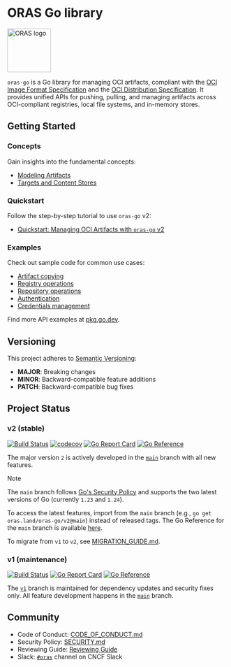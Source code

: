 # ORAS Go library

<p align="left">
<a href="https://oras.land/"><img src="https://oras.land/img/oras.svg" alt="ORAS logo" width="100px"></a>
</p>

`oras-go` is a Go library for managing OCI artifacts, compliant with the [OCI Image Format Specification](https://github.com/opencontainers/image-spec) and the [OCI Distribution Specification](https://github.com/opencontainers/distribution-spec). It provides unified APIs for pushing, pulling, and managing artifacts across OCI-compliant registries, local file systems, and in-memory stores.

## Getting Started

### Concepts

Gain insights into the fundamental concepts:

- [Modeling Artifacts](docs/Modeling-Artifacts.md)
- [Targets and Content Stores](docs/Targets.md)

### Quickstart

Follow the step-by-step tutorial to use `oras-go` v2:

- [Quickstart: Managing OCI Artifacts with `oras-go` v2](docs/tutorial/quickstart.md)

### Examples

Check out sample code for common use cases:

- [Artifact copying](https://pkg.go.dev/oras.land/oras-go/v2#pkg-examples)
- [Registry operations](https://pkg.go.dev/oras.land/oras-go/v2/registry#pkg-examples)
- [Repository operations](https://pkg.go.dev/oras.land/oras-go/v2/registry/remote#pkg-examples)
- [Authentication](https://pkg.go.dev/oras.land/oras-go/v2/registry/remote/auth#pkg-examples)
- [Credentials management](https://pkg.go.dev/oras.land/oras-go/v2/registry/remote/credentials#pkg-examples)

Find more API examples at [pkg.go.dev](https://pkg.go.dev/oras.land/oras-go/v2).

## Versioning

This project adheres to [Semantic Versioning](https://semver.org/):
- **MAJOR**: Breaking changes
- **MINOR**: Backward-compatible feature additions
- **PATCH**: Backward-compatible bug fixes

## Project Status

### v2 (stable)

[![Build Status](https://github.com/oras-project/oras-go/actions/workflows/build.yml/badge.svg?event=push&branch=main)](https://github.com/oras-project/oras-go/actions/workflows/build.yml?query=workflow%3Abuild+event%3Apush+branch%3Amain)
[![codecov](https://codecov.io/gh/oras-project/oras-go/branch/main/graph/badge.svg)](https://codecov.io/gh/oras-project/oras-go)
[![Go Report Card](https://goreportcard.com/badge/oras.land/oras-go/v2)](https://goreportcard.com/report/oras.land/oras-go/v2)
[![Go Reference](https://pkg.go.dev/badge/oras.land/oras-go/v2.svg)](https://pkg.go.dev/oras.land/oras-go/v2)

The major version `2` is actively developed in the [`main`](https://github.com/oras-project/oras-go/tree/main) branch with all new features.

> [!Note]
> The `main` branch follows [Go's Security Policy](https://github.com/golang/go/security/policy) and supports the two latest versions of Go (currently `1.23` and `1.24`).

To access the latest features, import from the `main` branch (e.g., `go get oras.land/oras-go/v2@main`) instead of released tags.
The Go Reference for the `main` branch is available [here](https://pkg.go.dev/oras.land/oras-go/v2@main).

To migrate from `v1` to `v2`, see [MIGRATION_GUIDE.md](MIGRATION_GUIDE.md).

### v1 (maintenance)

[![Build Status](https://github.com/oras-project/oras-go/actions/workflows/build.yml/badge.svg?event=push&branch=v1)](https://github.com/oras-project/oras-go/actions/workflows/build.yml?query=workflow%3Abuild+event%3Apush+branch%3Av1)
[![Go Report Card](https://goreportcard.com/badge/oras.land/oras-go)](https://goreportcard.com/report/oras.land/oras-go)
[![Go Reference](https://pkg.go.dev/badge/oras.land/oras-go.svg)](https://pkg.go.dev/oras.land/oras-go)

The [`v1`](https://github.com/oras-project/oras-go/tree/v1) branch is maintained for dependency updates and security fixes only. All feature development happens in the [`main`](https://github.com/oras-project/oras-go/tree/main) branch.

## Community

- Code of Conduct: [CODE_OF_CONDUCT.md](CODE_OF_CONDUCT.md)
- Security Policy: [SECURITY.md](SECURITY.md)
- Reviewing Guide: [Reviewing Guide](https://github.com/oras-project/community/blob/main/REVIEWING.md)
- Slack: [`#oras`](https://cloud-native.slack.com/archives/CJ1KHJM5Z) channel on CNCF Slack
